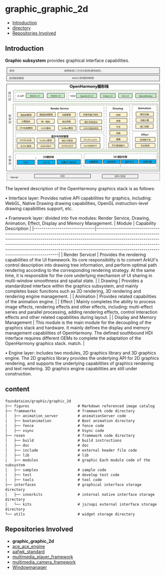 # graphic_graphic_2d

- [Introduction](#Introduction)
- [directory](#directory)
- [Repositories Involved](#RepositoriesInvolved)

## Introduction

**Graphic subsystem** provides graphical interface capabilities.

<!-- Its main structure is shown in the following figure: -->

![Graphic subsystem architecture diagram](./figures/graphic_rosen_architecture.jpg)

The layered description of the OpenHarmony graphics stack is as follows:

• Interface layer: Provides native API capabilities for graphics, including: WebGL, Native Drawing drawing capabilities, OpenGL instruction-level drawing capabilities support, etc.

• Framework layer: divided into five modules: Render Service, Drawing, Animation, Effect, Display and Memory Management.
| Module                        | Capability Description                                                                                                                                                                                                                                                                                                                                                            |
|-------------------------------|-----------------------------------------------------------------------------------------------------------------------------------------------------------------------------------------------------------------------------------------------------------------------------------------------------------------------------------------------------------------------------------|
| Render Servicel               | Provides the rendering capabilities of the UI framework. Its core responsibility is to convert ArkUI's control description into drawing tree information, and perform optimal path rendering according to the corresponding rendering strategy. At the same time, it is responsible for the core underlying mechanism of UI sharing in multi-window smoothness and spatial state. |
| Drawing                       | Provides a standardized interface within the graphics subsystem, and mainly completes basic functions such as 2D rendering, 3D rendering and rendering engine management.                                                                                                                                                                                                         |
| Animation                     | Provides related capabilities of the animation engine.                                                                                                                                                                                                                                                                                                                            |
| Effect                        | Mainly completes the ability to process image effects, rendering effects and other effects, including: multi-effect series and parallel processing, adding rendering effects, control interaction effects and other related capabilities during layout.                                                                                                                           |
| Display and Memory Management | This module is the main module for the decoupling of the graphics stack and hardware. It mainly defines the display and memory management capabilities of OpenHarmony. The defined southbound HDI interface requires different OEMs to complete the adaptation of the OpenHarmony graphics stack. match.                                                                          |

• Engine layer: includes two modules, 2D graphics library and 3D graphics engine. The 2D graphics library provides the underlying API for 2D graphics rendering, and supports the underlying capabilities of graphics rendering and text rendering. 3D graphics engine capabilities are still under construction.


## content
```
foundataion/graphic/graphic_2d
├── figures                      # Markdown referenced image catalog
├── frameworks                   # framework code directory
│   ├── animation_server         # animationServer code
│   ├── bootanimation            # Boot animation directory
│   ├── fence                    # fence code
│   ├── vsync                    # Vsync code
├── rosen                        # framework code directory
│   ├── build                    # build instructions
│   ├── doc                      # doc
│   ├── include                  # external header file code
│   ├── lib                      # lib
│   ├── modules                  # graphic Each module code of the subsystem
│   ├── samples                  # sample code
│   ├── test                     # develop test code
│   ├── tools                    # tool code
├── interfaces                   # graphical interface storage directory
│   ├── innerkits                # internal native interface storage directory
│   └── kits                     # js/napi external interface storage directory
└── utils                        # widget storage directory
```


## Repositories Involved<a name="RepositoriesInvolved"></a>
- **graphic_graphic_2d**
- [ace_ace_engine](https://gitee.com/openharmony/ace_ace_engine)
- [aafwk_standard](https://gitee.com/openharmony/aafwk_standard)
- [multimedia_player_framework](https://gitee.com/openharmony/multimedia_player_framework)
- [multimedia_camera_framework](https://gitee.com/openharmony/multimedia_camera_framework)
- [Windowmanager](https://gitee.com/openharmony/windowmanager)